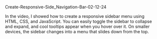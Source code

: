 Create-Responsive-Side_Navigation-Bar-02-12-24

In the video, I showed how to create a responsive sidebar menu using HTML, CSS, and JavaScript. You can easily toggle the sidebar to collapse and expand, and cool tooltips appear when you hover over it. On smaller devices, the sidebar changes into a menu that slides down from the top.
